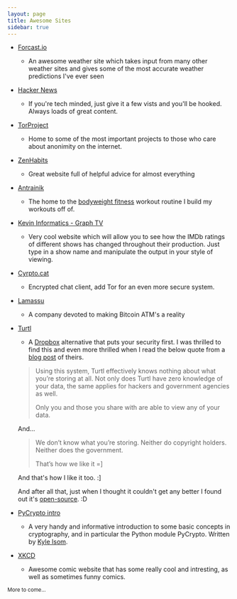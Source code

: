 ```yaml
---
layout: page
title: Awesome Sites
sidebar: true
---
```

* [Forcast.io](http://forecast.io)
    * An awesome weather site which takes input from many other weather sites and gives
    some of the most accurate weather predictions I've ever seen

* [Hacker News](https://news.ycombinator.com/news)
    * If you're tech minded, just give it a few vists and you'll be hooked. Always loads of great content.

* [TorProject](https://www.torproject.org/)
    * Home to some of the most important projects to those who care about anonimity on the internet.

* [ZenHabits](http://zenhabits.net/)
    * Great website full of helpful advice for almost everything

* [Antrainik](http://antranik.org/)
    * The home to the [bodyweight fitness](http://antranik.org/bodyweight-training/) workout routine
    I build my workouts off of.

* [Kevin Informatics - Graph TV](http://graphtv.kevinformatics.com/)
    * Very cool website which will allow you to see how the IMDb ratings of different shows has changed
    throughout their production. Just type in a show name and manipulate the output in your style of viewing.

* [Cyrpto.cat](https://crypto.cat/)
    * Encrypted chat client, add Tor for an even more secure system.

* [Lamassu](https://lamassu.is/)
    * A company devoted to making Bitcoin ATM's a reality

* [Turtl](https://turtl.it/)
    * A [Dropbox](https://www.dropbox.com/) alternative that puts your security first. I was thrilled to find this
    and even more thrilled when I read the below quote from a [blog post](http://turtlapp.tumblr.com/post/81222024691/how-turtl-has-no-idea-when-youre-sharing-copyrighted)
    of theirs.

    >Using this system, Turtl effectively knows nothing about what you’re storing at all. Not only does Turtl 
    >have zero knowledge of your data, the same applies for hackers and government agencies as well.
    >
    >Only you and those you share with are able to view any of your data.

    And...

    >We don’t know what you’re storing. Neither do copyright holders. Neither does the government.
    >
    >That’s how we like it =]

    And that's how I like it too. :]

    And after all that, just when I thought it couldn't get any better I found out it's [open-source](https://github.com/turtl). :D

* [PyCrypto intro](http://kyleisom.net/downloads/crypto_intro.pdf)
    * A very handy and informative introduction to some basic concepts in cryptography, and in particular the Python module
    PyCrypto. Written by [Kyle Isom](http://kyleisom.net/about/).

* [XKCD](http://xkcd.com/)
    * Awesome comic website that has some really cool and intresting, as well as sometimes funny comics.

<small>More to come...</small>
